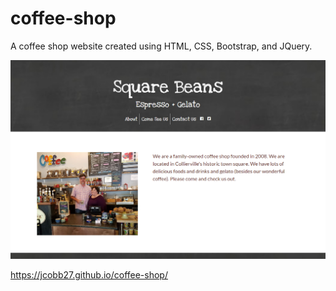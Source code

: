 # coffee-shop
A coffee shop website created using HTML, CSS, Bootstrap, and JQuery.

![Screenshot](images/coffee-screenshot.PNG)

https://jcobb27.github.io/coffee-shop/